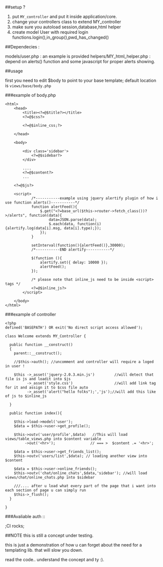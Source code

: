 ##setup ?

1. put `MY_controller` and put it inside application/core.
2. change your controllers class to extend MY_controller
3. make sure you autoload session,database,html helper
4. create model User with required login functions.login(),in_group(),pwd_has_changed()


##Dependecies :

models/user.php : an example is provided
helpers/MY_html_helper.php : depend on alerts() function and some javascript for proper alerts showing.

##usage

first you need to edit $body to point to your base template; default location is `views/base/body.php`


###example of body.php
```
<html>
    <head>
        <title><?=@$title?></title>
        <?=@$css?>
        
        <?=@$inline_css;?>
        
    </head>

    <body>
    
        <div class='sidebar'>
            <?=@$sidebar?>
        </div>
    
        ....
        <?=@$content?>
        ...
    
    <?=@$js?>
    
    <script>
			/*-----------example using jquery alertify plugin of how i use function alerts()-----------*/
			function alertFeed(){
				$.get("<?=base_url($this->router->fetch_class())?>/alerts", function(data){
					data=JSON.parse(data);
					$.each(data, function(i) {alertify.log(data[i].msg, data[i].type);});
				});	
			}
			
			setInterval(function(){alertFeed()},30000);
			/*-----------END alertify-----------*/
			
			$(function (){
				alertify.set({ delay: 10000 });
				alertFeed();
			});
			
			/* please note that inline_js need to be inside <script> tags */
			<?=@$inline_js?>
		</script>
    
    </body>
</html>
```

###example of controller
```
<?php
defined('BASEPATH') OR exit('No direct script access allowed');

class Welcome extends MY_Controller {

  public function __construct()
  {
  	parent::__construct();
  	
  	//$this->auth(); //uncomment and controller will require a loged in user !
  	
    $this ->_asset('jquery-2.0.3.min.js')         //will detect that file is js and loadit into $js
          ->_asset('style.css')                   //will add link tag for it and assign it to $css file auto
          ->_asset('alert("hello folks");','js');//will add this like of js to $inline_js
  
  }
  
  public function index(){
    
    $this->load->model('user');
    $data = $this->user->get_profile();
    
    $this->outv('user/profile',$data)   //This will load views/table_views.php into $content variable
         ->out('<hr>');                // === >  $content .= '<hr>';
    
    $data = $this->user->get_friends_list();
    $this->outv('users/list',$data); // loading another view into $content
    
    $data = $this->user->online_friends();
    $this->outv('chat/online_chats',$data,'sidebar'); //will load views/chat/online_chats.php into $sidebar
    
    ///.... after u load what every part of the page that i want into each section of page u can simply run
    $this->_flush();
  }

}
```



###Avaliable auth ::


;CI rocks;


##NOTE
this is still a concept under testing.

this is just a demonstration of how u can forget about the need for a templating lib. that will slow you down.

read the code.. understand the concept and ty :).

